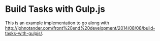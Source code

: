 # Build Tasks with Gulp.js

This is an example implementation to go along with <http://johnotander.com/front%20end%20development/2014/08/08/build-tasks-with-gulpjs/>.
